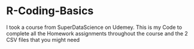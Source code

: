 # R-Coding-Basics
I took a course from SuperDataScience on Udemey. This is my Code to complete all the 
Homework assignments throughout the course and the 2 CSV files that you might need
